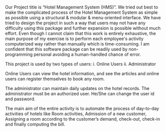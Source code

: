 Our Project title is “Hotel Management System (HMS)”. We tried out best to make the complicated process of the Hotel Management System as simple as possible using a structural & modular & menu oriented interface. We have tried to design the project in such a way that users may not have any difficulty using this package and further expansion is possible without much effort. Even though I cannot claim that this work is entirely exhaustive, the main purpose of my exercise is to perform each employee's activity computerized way rather than manually which is time-consuming. I am confident that this software package can be readily used by non-programming personal avoiding a human-handled chance of error.

This project is used by two types of users:
 i. Online Users ii. Administrator

Online Users can view the hotel information, and see the articles and online users can register themselves to book any room.

The administrator can maintain daily updates on the hotel records. The administrator must be an authorized user. He/She can change the user id and password.

The main aim of the entire activity is to automate the process of day-to-day activities of hotels like Room activities, Admission of a new customer, Assigning a room according to the customer’s demand, check-out, check-in and finally computing the bill.
